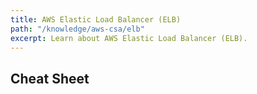 ```yaml
---
title: AWS Elastic Load Balancer (ELB)
path: "/knowledge/aws-csa/elb"
excerpt: Learn about AWS Elastic Load Balancer (ELB).
---
```


## Cheat Sheet